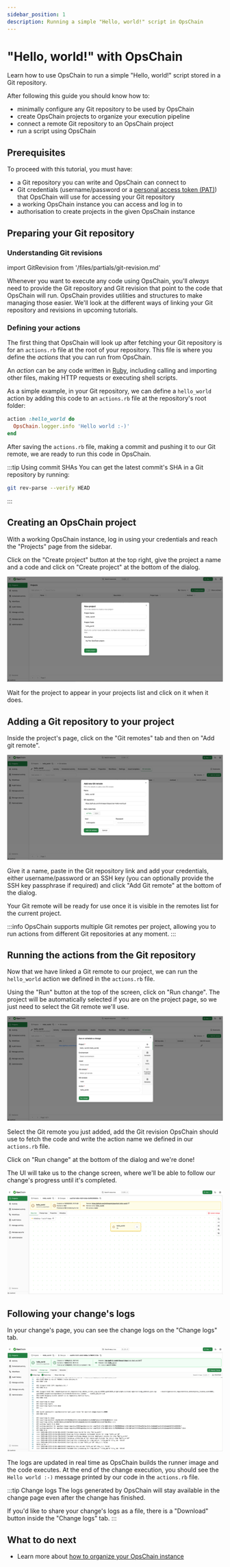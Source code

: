 ```yaml
---
sidebar_position: 1
description: Running a simple "Hello, world!" script in OpsChain
---
```


# "Hello, world!" with OpsChain

Learn how to use OpsChain to run a simple "Hello, world!" script stored in a Git repository.

After following this guide you should know how to:

- minimally configure any Git repository to be used by OpsChain
- create OpsChain projects to organize your execution pipeline
- connect a remote Git repository to an OpsChain project
- run a script using OpsChain

## Prerequisites

To proceed with this tutorial, you must have:

- a Git repository you can write and OpsChain can connect to
- Git credentials (username/password or a [personal access token (PAT)](https://docs.github.com/en/github/authenticating-to-github/creating-a-personal-access-token)) that OpsChain will use for accessing your Git repository
- a working OpsChain instance you can access and log in to
- authorisation to create projects in the given OpsChain instance

## Preparing your Git repository

### Understanding Git revisions

import GitRevision from '/files/partials/git-revision.md'

<GitRevision />

Whenever you want to execute any code using OpsChain, you'll _always_ need to provide the Git repository and Git revision that point to the code that OpsChain will run. OpsChain provides utilities and structures to make managing those easier. We'll look at the different ways of linking your Git repository and revisions in upcoming tutorials.

### Defining your actions

The first thing that OpsChain will look up after fetching your Git repository is for an `actions.rb` file at the root of your repository.
This file is where you define the _actions_ that you can run from OpsChain.

An _action_ can be any code written in [Ruby](https://www.ruby-lang.org/), including calling and importing other files, making HTTP requests or executing shell scripts.

As a simple example, in your Git repository, we can define a `hello_world` action by adding this code to an `actions.rb` file at the repository's root folder:

```ruby
action :hello_world do
  OpsChain.logger.info 'Hello world :-)'
end
```

After saving the `actions.rb` file, making a commit and pushing it to our Git remote, we are ready to run this code in OpsChain.

:::tip Using commit SHAs
You can get the latest commit's SHA in a Git repository by running:

```bash
git rev-parse --verify HEAD
```

:::

## Creating an OpsChain project

With a working OpsChain instance, log in using your credentials and reach the "Projects" page from the sidebar.

Click on the "Create project" button at the top right, give the project a name and a code and click on "Create project" at the bottom of the dialog.

![Create project dialog](./images/hello-world-project.png)

Wait for the project to appear in your projects list and click on it when it does.

## Adding a Git repository to your project

Inside the project's page, click on the "Git remotes" tab and then on "Add git remote".

![Create git remote dialog](./images/hello-world-git-remote.png)

Give it a name, paste in the Git repository link and add your credentials, either username/password or an SSH key (you can optionally provide the SSH key passphrase if required) and click "Add Git remote" at the bottom of the dialog.

Your Git remote will be ready for use once it is visible in the remotes list for the current project.

:::info
OpsChain supports multiple Git remotes per project, allowing you to run actions from different Git repositories at any moment.
:::

## Running the actions from the Git repository

Now that we have linked a Git remote to our project, we can run the `hello_world` action we defined in the `actions.rb` file.

Using the "Run" button at the top of the screen, click on "Run change". The project will be automatically selected if you are on the project page, so we just need to select the Git remote we'll use.

![Run change dialog](./images/hello-world-run-change.png)

Select the Git remote you just added, add the Git revision OpsChain should use to fetch the code and write the action name we defined in our `actions.rb` file.

Click on "Run change" at the bottom of the dialog and we're done!

The UI will take us to the change screen, where we'll be able to follow our change's progress until it's completed.

![Run change dialog](./images/hello-world-change-starting.png)

## Following your change's logs

In your change's page, you can see the change logs on the "Change logs" tab.

![Activity change logs](./images/hello-world-change-logs.png)

The logs are updated in real time as OpsChain builds the runner image and the code executes. At the end of the change execution, you should see the `Hello world :-)` message printed by our code in the `actions.rb` file.

:::tip Change logs
The logs generated by OpsChain will stay available in the change page even after the change has finished.

If you'd like to share your change's logs as a file, there is a "Download" button inside the "Change logs" tab.
:::

## What to do next

- Learn more about [how to organize your OpsChain instance](./structure.md)
